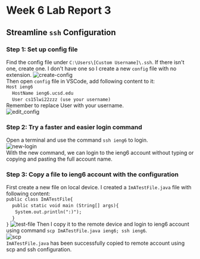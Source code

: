 # Week 6 Lab Report 3
## Streamline ```ssh``` Configuration
### Step 1: Set up config file
Find the config file under ```C:\Users\[Custom Username]\.ssh```. If there isn't one, create one. I don't have one so I create a new ```config``` file with no extension. 
![create-config](config_file.jpg)<br/>
Then open ```config``` file in VSCode, add following content to it: <br/>
```Host ieng6```<br/>
&nbsp;&nbsp;&nbsp;&nbsp;```HostName ieng6.ucsd.edu```<br/>
&nbsp;&nbsp;&nbsp;&nbsp;```User cs15lwi22zzz (use your username)```<br/>
Remember to replace User with your username.<br/>
![edit_config](https://github.com/zhh02/CSE15L-lab-reports/blob/main/lab-report-3/config_edit.jpg)<br/>
### Step 2: Try a faster and easier login command
Open a terminal and use the command ```ssh ieng6``` to login. <br/>
![new-login](https://github.com/zhh02/CSE15L-lab-reports/blob/main/lab-report-3/login.jpg)<br/>
With the new command, we can login to the ieng6 account without typing or copying and pasting the full account name. <br/>
### Step 3: Copy a file to ieng6 account with the configuration
First create a new file on local device. I created a ```ImATestFile.java``` file with following content:<br/>
```public class ImATestFile{```<br/>
&nbsp;&nbsp;&nbsp;&nbsp;```public static void main (String[] args){```<br/>
&nbsp;&nbsp;&nbsp;&nbsp;&nbsp;&nbsp;```System.out.println(":)");```<br/>
&nbsp;&nbsp;&nbsp;&nbsp;```}```<br/>
```}```
![test-file](https://github.com/zhh02/CSE15L-lab-reports/blob/main/lab-report-3/test_file.jpg)
Then I copy it to the remote device and login to ieng6 account using command ```scp ImATestFile.java ieng6; ssh ieng6```.<br/>
![scp](https://github.com/zhh02/CSE15L-lab-reports/blob/main/lab-report-3/scp_config.jpg)<br/>
```ImATestFile.java``` has been successfully copied to remote account using scp and ssh configuration. 
